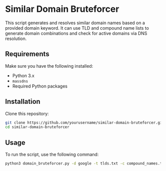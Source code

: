 # Similar Domain Bruteforcer

This script generates and resolves similar domain names based on a provided domain keyword. It can use TLD and compound name lists to generate domain combinations and check for active domains via DNS resolution.

## Requirements

Make sure you have the following installed:

- Python 3.x
- `massdns`
- Required Python packages

## Installation

Clone this repository:

```bash
git clone https://github.com/yourusername/similar-domain-bruteforcer.git
cd similar-domain-bruteforcer
```

## Usage

To run the script, use the following command:

```bash
python3 domain_bruteforcer.py -d google -t tlds.txt -c compound_names.txt -r resolvers.txt
